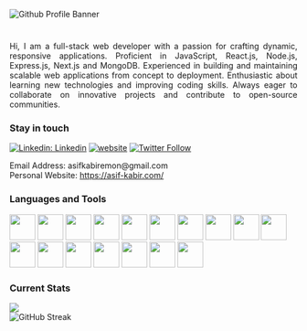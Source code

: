 
![Github Profile Banner](https://github.com/user-attachments/assets/07e08bc4-bc3b-4b96-b942-fc52ee33ec21)



<h1 align="center"></h1>

<p align="justify">
  Hi, I am a full-stack web developer with a passion for crafting dynamic, responsive applications. Proficient in JavaScript, React.js, Node.js, Express.js, Next.js and MongoDB. Experienced in building and maintaining scalable web applications from concept to deployment. Enthusiastic about learning new technologies and improving coding skills. Always eager to collaborate on innovative projects and contribute to open-source communities.
</p>


<h3 align="left">Stay in touch</h3>

[![Linkedin: Linkedin](https://img.shields.io/badge/-Linkedin-blue?style=flat-square&logo=Linkedin&logoColor=white&link=https://www.linkedin.com/in/asif-kabir-emon/)](https://www.linkedin.com/in/asif-kabir-emon/)
[![website](https://img.shields.io/badge/Website-46a2f1.svg?&style=flat-square&logo=Google-Chrome&logoColor=white&link=https://asif-kabir.com/)](https://asif-kabir.com/)
[![Twitter Follow](https://img.shields.io/twitter/follow/misteranmol?label=Follow)](https://x.com/asif_kabir_emon?screen_name=misteranmol)


<p>
  Email Address: asifkabiremon@gmail.com
  <br/>
  Personal Website: <a href="https://asif-kabir.com/" target="_blank">https://asif-kabir.com/</a>
</p>


<h3 align="left">Languages and Tools</h3>

<div align="lef">
  <div display="flex" gap="10px">
    <img height="45" width="45" src="https://cdn.simpleicons.org/html5/#E34F26" />
    <img height="45" width="45" src="https://cdn.simpleicons.org/css3/#1572B6" />
    <img height="45" width="45" src="https://cdn.simpleicons.org/javascript/#F7DF1E" />
    <img height="45" width="45" src="https://cdn.simpleicons.org/typescript/#3178C6" />
    <img height="45" width="45" src="https://cdn.simpleicons.org/nodedotjs/#5FA04E" />
    <img height="45" width="45" src="https://cdn.simpleicons.org/react/#61DAFB" />
    <img height="45" width="45" src="https://cdn.simpleicons.org/tailwindcss/#06B6D4" />
    <img height="45" width="45" src="https://cdn.simpleicons.org/mui/#007FFF" />
    <img height="45" width="45" src="https://cdn.simpleicons.org/express/#000000" />
    <img height="45" width="45" src="https://cdn.simpleicons.org/nestjs/#E0234E" />
    <img height="45" width="45" src="https://cdn.simpleicons.org/nextdotjs/#000000" />
    <img height="45" width="45" src="https://cdn.simpleicons.org/redux/#764ABC" />
    <img height="45" width="45" src="https://cdn.simpleicons.org/axios/#5A29E4" />
    <img height="45" width="45" src="https://cdn.simpleicons.org/mongodb/#47A248" />
    <img height="45" width="45" src="https://cdn.simpleicons.org/postgresql/#4169E1" />
    <img height="45" width="45" src="https://cdn.simpleicons.org/prisma/#2D3748" />
    <img height="45" width="45" src="https://cdn.simpleicons.org/graphql/#E10098" />
  </div>
</div>


<h3 align="left">Current Stats</h3>

<p align="left" padding="20px">
  <img src="https://github-readme-stats-ouuan.vercel.app/api?username=asif-kabir-emon&show_icons=true&bg_color=151515&text_color=e7e7e7" />
  <br/>
  <img src="https://streak-stats.demolab.com?user=asif-kabir-emon&theme=dark&mode=weekly&card_width=470" alt="GitHub Streak" />
</p>

